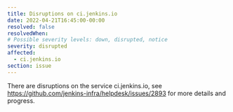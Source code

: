 ```yaml
---
title: Disruptions on ci.jenkins.io
date: 2022-04-21T16:45:00-00:00
resolved: false
resolvedWhen:
# Possible severity levels: down, disrupted, notice
severity: disrupted
affected:
  - ci.jenkins.io
section: issue
---
```


There are disruptions on the service ci.jenkins.io, see https://github.com/jenkins-infra/helpdesk/issues/2893 for more details and progress.
